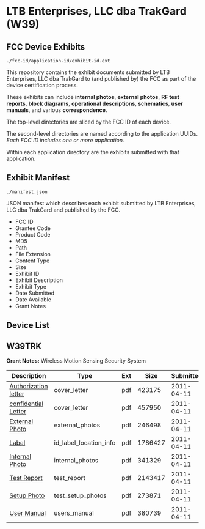# LTB Enterprises, LLC dba TrakGard (W39)
## FCC Device Exhibits

```
./fcc-id/application-id/exhibit-id.ext
```

This repository contains the exhibit documents submitted by LTB Enterprises, LLC dba TrakGard to (and published by) the FCC as part of the device certification process.

These exhibits can include **internal photos**, **external photos**, **RF test reports**, **block diagrams**, **operational descriptions**, **schematics**, **user manuals**, and various **correspondence**.

The top-level directories are sliced by the FCC ID of each device.

The second-level directories are named according to the application UUIDs. *Each FCC ID includes one or more application.*

Within each application directory are the exhibits submitted with that application. 

## Exhibit Manifest

```
./manifest.json
```

JSON manifest which describes each exhibit submitted by LTB Enterprises, LLC dba TrakGard and published by the FCC.

- FCC ID
- Grantee Code
- Product Code
- MD5
- Path
- File Extension
- Content Type
- Size
- Exhibit ID
- Exhibit Description
- Exhibit Type
- Date Submitted
- Date Available
- Grant Notes

## Device List
## W39TRK
**Grant Notes:** Wireless Motion Sensing Security System

| Description | Type | Ext | Size | Submitted | Available |
| ----------- | ---- | --- | ---- | --------- | --------- |
| [Authorization letter](W39TRK/4a2dd9f19e23d45426441028199ff1c7/1446097.pdf) | cover_letter | pdf | 423175 | 2011-04-11 | 2011-04-11 |
| [confidential Letter](W39TRK/4a2dd9f19e23d45426441028199ff1c7/1446098.pdf) | cover_letter | pdf | 457950 | 2011-04-11 | 2011-04-11 |
| [External Photo](W39TRK/4a2dd9f19e23d45426441028199ff1c7/1446102.pdf) | external_photos | pdf | 246498 | 2011-04-11 | 2011-04-11 |
| [Label](W39TRK/4a2dd9f19e23d45426441028199ff1c7/1446103.pdf) | id_label_location_info | pdf | 1786427 | 2011-04-11 | 2011-04-11 |
| [Internal Photo](W39TRK/4a2dd9f19e23d45426441028199ff1c7/1446104.pdf) | internal_photos | pdf | 341329 | 2011-04-11 | 2011-04-11 |
| [Test Report](W39TRK/4a2dd9f19e23d45426441028199ff1c7/1446105.pdf) | test_report | pdf | 2143417 | 2011-04-11 | 2011-04-11 |
| [Setup Photo](W39TRK/4a2dd9f19e23d45426441028199ff1c7/1446106.pdf) | test_setup_photos | pdf | 273871 | 2011-04-11 | 2011-04-11 |
| [User Manual](W39TRK/4a2dd9f19e23d45426441028199ff1c7/1446107.pdf) | users_manual | pdf | 380739 | 2011-04-11 | 2011-04-11 |
